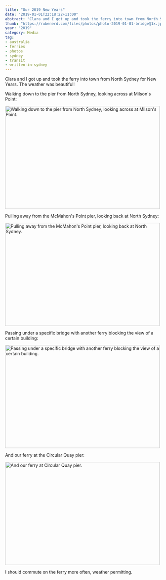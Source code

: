 ```yaml
---
title: "Our 2019 New Years"
date: "2019-01-01T22:18:22+11:00"
abstract: "Clara and I got up and took the ferry into town from North Sydney."
thumb: "https://rubenerd.com/files/photos/photo-2019-01-01-bridge@1x.jpg"
year: "2019"
category: Media
tag:
- australia
- ferries
- photos
- sydney
- transit
- written-in-sydney
---
```

Clara and I got up and took the ferry into town from North Sydney for New Years. The weather was beautiful!

Walking down to the pier from North Sydney, looking across at Milson's Point:

<p><a href="https://rubenerd.com/files/photos/photo-2019-01-01-MilsonsPoint@2x.jpg"><img src="https://rubenerd.com/files/photos/photo-2019-01-01-MilsonsPoint@1x.jpg" srcset="https://rubenerd.com/files/photos/photo-2019-01-01-MilsonsPoint@1x.jpg 1x, https://rubenerd.com/files/photos/photo-2019-01-01-MilsonsPoint@2x.jpg 2x" alt="Walking down to the pier from North Sydney, looking across at Milson's Point." style="width:500px; height:333px;" /></a></p>

Pulling away from the McMahon's Point pier, looking back at North Sydney:

<p><a href="https://rubenerd.com/files/photos/photo-2019-01-01-NorthSydney@2x.jpg"><img src="https://rubenerd.com/files/photos/photo-2019-01-01-NorthSydney@1x.jpg" srcset="https://rubenerd.com/files/photos/photo-2019-01-01-NorthSydney@1x.jpg 1x, https://rubenerd.com/files/photos/photo-2019-01-01-NorthSydney@2x.jpg 2x" alt="Pulling away from the McMahon's Point pier, looking back at North Sydney." style="width:500px; height:333px;" /></a></p>

Passing under a specific bridge with another ferry blocking the view of a certain building:

<p><a href="https://rubenerd.com/files/photos/photo-2019-01-01-bridge@2x.jpg"><img src="https://rubenerd.com/files/photos/photo-2019-01-01-bridge@1x.jpg" srcset="https://rubenerd.com/files/photos/photo-2019-01-01-bridge@1x.jpg 1x, https://rubenerd.com/files/photos/photo-2019-01-01-bridge@2x.jpg 2x" alt="Passing under a specific bridge with another ferry blocking the view of a certain building." style="width:500px; height:333px;" /></a></p>

And our ferry at the Circular Quay pier:

<p><a href="https://rubenerd.com/files/photos/photo-2019-01-01-ferry@2x.jpg"><img src="https://rubenerd.com/files/photos/photo-2019-01-01-ferry@1x.jpg" srcset="https://rubenerd.com/files/photos/photo-2019-01-01-ferry@1x.jpg 1x, https://rubenerd.com/files/photos/photo-2019-01-01-ferry@2x.jpg 2x" alt="And our ferry at Circular Quay pier." style="width:500px; height:333px;" /></a></p>

I should commute on the ferry more often, weather permitting.

